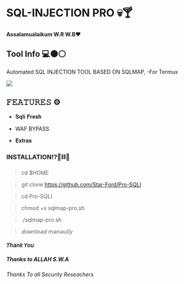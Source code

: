 
# SQL-INJECTION PRO 💀🍸

#### Assalamualaikum W.R W.B❤️

## Tool Info 💻⚫⚪


Automated SQL INJECTION TOOL BASED ON SQLMAP, -For Termux


<img src="https://serving.photos.photobox.com/540837340fb79fbf7b8477dec2db3854e9115b91dbaaa3e91a232f00438a457dc14e501e.jpg"/>


## 𝙵𝙴𝙰𝚃𝚄𝚁𝙴𝚂 ⚙️


* 𝐒𝐪𝐥𝐢 𝐅𝐫𝐞𝐬𝐡

* WAF BYPASS

* 𝐄𝐱𝐭𝐫𝐚𝐬

### INSTALLATION!?📎⛓️🔗


> cd $HOME

> git clone https://github.com/Star-Ford/Pro-SQLI

> cd Pro-SQLI

> chmod +x sqlmap-pro.sh

> ./sqlmap-pro.sh

> 𝘥𝘰𝘸nl𝘰𝘢𝘥 𝘮𝘢𝘯𝘢𝘶𝘭𝘭𝘺

#### 𝘛𝘩𝘢𝘯𝘬 𝘠𝘰𝘶

##### Thanks to ALLAH S.W.A

###### Thanks To all Security Reseachers
